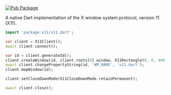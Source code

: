 [![Pub Package](https://img.shields.io/pub/v/x11.svg)](https://pub.dev/packages/x11)

A native Dart implementation of the X window system protocol, version 11 (X11).

```dart
import 'package:x11/x11.dart';

var client = X11Client();
await client.connect();

var id = client.generateId();
client.createWindow(id, client.roots[0].window, X11Rectangle(0, 0, 400, 300));
await client.changePropertyString(id, 'WM_NAME', 'x11.dart');
client.mapWindow(id);

client.setCloseDownMode(X11CloseDownMode.retainPermanent);

await client.close();
```
